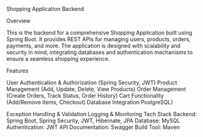 Shopping Application Backend

Overview

This is the backend for a comprehensive Shopping Application built using Spring Boot. It provides REST APIs for managing users, products, orders, payments, and more. The application is designed with scalability and security in mind, integrating databases and authentication mechanisms to ensure a seamless shopping experience.

Features

User Authentication & Authorization (Spring Security, JWT)
Product Management (Add, Update, Delete, View Products)
Order Management (Create Orders, Track Status, Order History)
Cart Functionality (Add/Remove Items, Checkout)
Database Integration PostgreSQL)

Exception Handling & Validation
Logging & Monitoring
Tech Stack
Backend: Spring Boot, Spring Security, JWT, Hibernate, JPA
Database: MySQL
Authentication: JWT
API Documentation: Swagger
Build Tool: Maven
